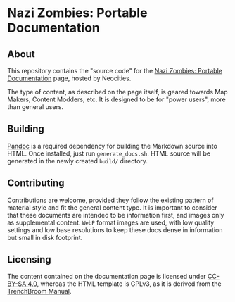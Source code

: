 # Nazi Zombies: Portable Documentation

## About
This repository contains the "source code" for the [Nazi Zombies: Portable Documentation](https://docs.nzp.gay) page, hosted by Neocities.

The type of content, as described on the page itself, is geared towards Map Makers, Content Modders, etc. It is designed to be for "power users", more than general users.

## Building
[Pandoc](https://pandoc.org/) is a required dependency for building the Markdown source into HTML. Once installed, just run `generate_docs.sh`. HTML source will be generated in the newly created `build/` directory.

## Contributing
Contributions are welcome, provided they follow the existing pattern of material style and fit the general content type. It is important to consider that these documents are intended to be information first, and images only as supplemental content. `WebP` format images are used, with low quality settings and low base resolutions to keep these docs dense in information but small in disk footprint.

## Licensing
The content contained on the documentation page is licensed under [CC-BY-SA 4.0](https://creativecommons.org/licenses/by-sa/4.0/), whereas the HTML template is GPLv3, as it is derived from the [TrenchBroom Manual](https://trenchbroom.github.io/manual/latest/).